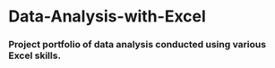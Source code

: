 # Data-Analysis-with-Excel
### Project portfolio of data analysis conducted using various Excel skills.

